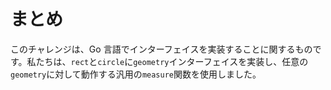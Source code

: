 # まとめ

このチャレンジは、Go 言語でインターフェイスを実装することに関するものです。私たちは、`rect`と`circle`に`geometry`インターフェイスを実装し、任意の`geometry`に対して動作する汎用の`measure`関数を使用しました。
